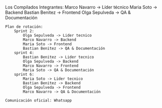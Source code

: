 Los Compilados
    Integrantes:
        Marco Navarro -> Líder técnico
        Maria Soto -> Backend
        Bastian Benitez -> Frontend
        Olga Sepulveda -> QA & Documentación

    Plan de rotación: 
        Sprint 2:
            Olga Sepulveda -> Lider tecnico
            Marco Navarro -> Backend
            Maria Soto -> Frontend
            Bastian Benitez -> QA & Documentación
        sprint 4:
            Bastian Benitez -> Lider tecnico
            Olga Sepulveda -> Backend
            Marco Navarro -> Frontend
            Maria Soto -> QA & Documentación
        sprint 6:
            Maria Soto -> Lider tecnico
            Bastian Benitez -> Backend
            Olga Sepulveda -> Frontend
            Marco Navarro -> QA & Documentación

    Comunicación oficial: Whatsapp